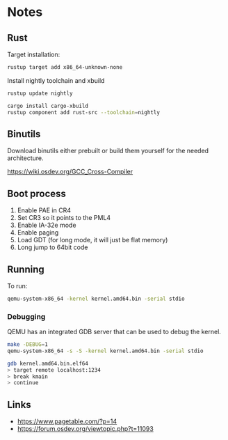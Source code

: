 # Notes

## Rust

Target installation:

```bash
rustup target add x86_64-unknown-none
```

Install nightly toolchain and xbuild

```bash
rustup update nightly

cargo install cargo-xbuild
rustup component add rust-src --toolchain=nightly
```

## Binutils

Download binutils either prebuilt or build them yourself for the needed architecture.

<https://wiki.osdev.org/GCC_Cross-Compiler>

## Boot process

1) Enable PAE in CR4
2) Set CR3 so it points to the PML4
3) Enable IA-32e mode
4) Enable paging
5) Load GDT (for long mode, it will just be flat memory)
6) Long jump to 64bit code


## Running

To run:

```bash
qemu-system-x86_64 -kernel kernel.amd64.bin -serial stdio
```

### Debugging

QEMU has an integrated GDB server that can be used to debug the kernel.

```bash
make -DEBUG=1
qemu-system-x86_64 -s -S -kernel kernel.amd64.bin -serial stdio

gdb kernel.amd64.bin.elf64
> target remote localhost:1234
> break kmain
> continue
```

## Links

* <https://www.pagetable.com/?p=14>
* <https://forum.osdev.org/viewtopic.php?t=11093>